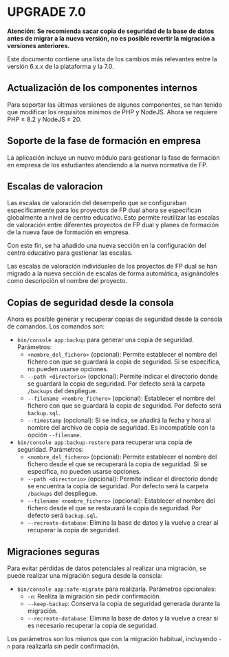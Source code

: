 UPGRADE 7.0
===========

**Atención: Se recomienda sacar copia de seguridad de la base de datos antes de migrar
a la nueva versión, no es posible revertir la migración a versiones anteriores.**

Este documento contiene una lista de los cambios más relevantes entre la versión 6.x.x
de la plataforma y la 7.0.

Actualización de los componentes internos
-----------------------------------------
Para soportar las últimas versiones de algunos componentes, se han tenido que modificar los requisitos
mínimos de PHP y NodeJS. Ahora se requiere PHP ≥ 8.2 y NodeJS ≥ 20.

Soporte de la fase de formación en empresa
------------------------------------------
La aplicación incluye un nuevo módulo para gestionar la fase de formación en empresa de los estudiantes
atendiendo a la nueva normativa de FP.

Escalas de valoracion
---------------------
Las escalas de valoración del desempeño que se configuraban específicamente para los proyectos de FP dual
ahora se especifican globalmente a nivel de centro educativo. Esto permite reutilizar las escalas de valoración
entre diferentes proyectos de FP dual y planes de formación de la nueva fase de formación en empresa.

Con este fin, se ha añadido una nueva sección en la configuración del centro educativo para gestionar las escalas.

Las escalas de valoración individuales de los proyectos de FP dual se han migrado a la nueva sección de escalas
de forma automática, asignándoles como descripción el nombre del proyecto.

Copias de seguridad desde la consola
------------------------------------
Ahora es posible generar y recuperar copias de seguridad desde la consola de comandos. Los comandos son:
- ```bin/console app:backup``` para generar una copia de seguridad. Parámetros:
  * ```<nombre_del_fichero>``` (opcional): Permite establecer el nombre del fichero con que se guardará la copia de seguridad. Si se especifica, no pueden usarse opciones.
  * ```--path <directorio>``` (opcional): Permite indicar el directorio donde se guardará la copia de seguridad. Por defecto será la carpeta ```/backups``` del despliegue.
  * ```--filename <nombre_fichero>``` (opcional): Establecer el nombre del fichero con que se guardará la copia de seguridad. Por defecto será ```backup.sql```.
  * ```--timestamp``` (opcional): Si se indica, se añadirá la fecha y hora al nombre del archivo de copia de seguridad. Es incompatible con la opción ```--filename```.
- ```bin/console app:backup-restore``` para recuperar una copia de seguridad. Parámetros:
  * ```<nombre_del_fichero>``` (opcional): Permite establecer el nombre del fichero desde el que se recuperará la copia de seguridad. Si se especifica, no pueden usarse opciones.
  * ```--path <directorio>``` (opcional): Permite indicar el directorio donde se encuentra la copia de seguridad. Por defecto será la carpeta ```/backups``` del despliegue.
  * ```--filename <nombre_fichero>``` (opcional): Establecer el nombre del fichero desde el que se restaurará la copia de seguridad. Por defecto será ```backup.sql```.
  * ```--recreate-database```: Elimina la base de datos y la vuelve a crear al recuperar la copia de seguridad.

Migraciones seguras
-------------------
Para evitar pérdidas de datos potenciales al realizar una migración, se puede realizar una migración segura desde la consola:
- ```bin/console app:safe-migrate``` para realizarla. Parámetros opcionales:
  * ```-n```: Realiza la migración sin pedir confirmación.
  * ```--keep-backup```: Conserva la copia de seguridad generada durante la migración.
  * ```--recreate-database```: Elimina la base de datos y la vuelve a crear si es necesario recuperar la copia de seguridad.

Los parámetros son los mismos que con la migración habitual, incluyendo ```-n``` para realizarla sin pedir confirmación.
